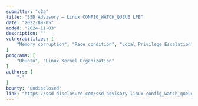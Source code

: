 ```yaml
---
submitter: "c2a"
title: "SSD Advisory – Linux CONFIG_WATCH_QUEUE LPE"
date: "2022-09-05"
added: "2024-11-03"
description: ""
vulnerabilities: [
    "Memory corruption", "Race condition", "Local Privilege Escalation"
]
programs: [
    "Ubuntu", "Linux Kernel Organization"
]
authors: [
    "-"
]
bounty: "undisclosed"
link: "https://ssd-disclosure.com/ssd-advisory-linux-config_watch_queue-lpe/"
---
```





